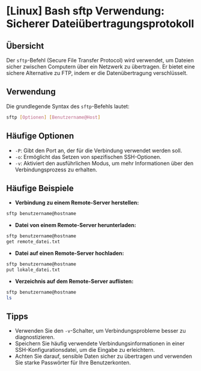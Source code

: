 # [Linux] Bash sftp Verwendung: Sicherer Dateiübertragungsprotokoll

## Übersicht
Der `sftp`-Befehl (Secure File Transfer Protocol) wird verwendet, um Dateien sicher zwischen Computern über ein Netzwerk zu übertragen. Er bietet eine sichere Alternative zu FTP, indem er die Datenübertragung verschlüsselt.

## Verwendung
Die grundlegende Syntax des `sftp`-Befehls lautet:

```bash
sftp [Optionen] [Benutzername@Host]
```

## Häufige Optionen
- `-P`: Gibt den Port an, der für die Verbindung verwendet werden soll.
- `-o`: Ermöglicht das Setzen von spezifischen SSH-Optionen.
- `-v`: Aktiviert den ausführlichen Modus, um mehr Informationen über den Verbindungsprozess zu erhalten.

## Häufige Beispiele
- **Verbindung zu einem Remote-Server herstellen:**

```bash
sftp benutzername@hostname
```

- **Datei von einem Remote-Server herunterladen:**

```bash
sftp benutzername@hostname
get remote_datei.txt
```

- **Datei auf einen Remote-Server hochladen:**

```bash
sftp benutzername@hostname
put lokale_datei.txt
```

- **Verzeichnis auf dem Remote-Server auflisten:**

```bash
sftp benutzername@hostname
ls
```

## Tipps
- Verwenden Sie den `-v`-Schalter, um Verbindungsprobleme besser zu diagnostizieren.
- Speichern Sie häufig verwendete Verbindungsinformationen in einer SSH-Konfigurationsdatei, um die Eingabe zu erleichtern.
- Achten Sie darauf, sensible Daten sicher zu übertragen und verwenden Sie starke Passwörter für Ihre Benutzerkonten.